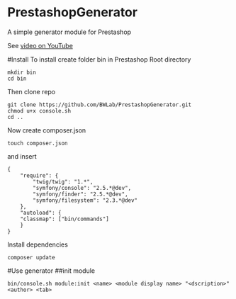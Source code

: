 PrestashopGenerator
===================

A simple generator module for Prestashop

See [video on YouTube][1]

#Install
To install create folder bin in Prestashop Root directory

    mkdir bin
    cd bin

Then clone repo

    git clone https://github.com/BWLab/PrestashopGenerator.git
    chmod u+x console.sh
    cd ..

Now create composer.json

    touch composer.json

and insert 
    
    {
        "require": {
            "twig/twig": "1.*",
            "symfony/console": "2.5.*@dev",
            "symfony/finder": "2.5.*@dev",
            "symfony/filesystem": "2.3.*@dev"
        },
        "autoload": {
        "classmap": ["bin/commands"]
        }
    }

Install dependencies

    composer update
    
#Use generator
##init module
    
    bin/console.sh module:init <name> <module display name> "<dscription>" <author> <tab>
    


  [1]: http://youtu.be/E6gmHFSGYxk